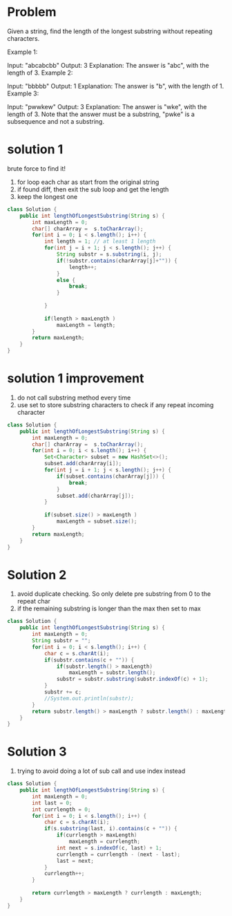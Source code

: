 # Problem

Given a string, find the length of the longest substring without repeating characters.

Example 1:

Input: "abcabcbb"
Output: 3 
Explanation: The answer is "abc", with the length of 3. 
Example 2:

Input: "bbbbb"
Output: 1
Explanation: The answer is "b", with the length of 1.
Example 3:

Input: "pwwkew"
Output: 3
Explanation: The answer is "wke", with the length of 3. 
             Note that the answer must be a substring, "pwke" is a subsequence and not a substring.
             
             
# solution 1
brute force to find it!
1. for loop each char as start from the original string
2. if found diff, then exit the sub loop and get the length
3. keep the longest one

```java
class Solution {
    public int lengthOfLongestSubstring(String s) {
        int maxLength = 0;
        char[] charArray =  s.toCharArray();
        for(int i = 0; i < s.length(); i++) {
            int length = 1; // at least 1 length
            for(int j = i + 1; j < s.length(); j++) {
                String substr = s.substring(i, j);
                if(!substr.contains(charArray[j]+"")) {
                    length++;
                }
                else {
                    break;
                }
                   
            }
    
            if(length > maxLength )
                maxLength = length;
        }
        return maxLength;
    }
}
```

# solution 1 improvement 
1. do not call substring method every time
2. use set to store substring characters to check if any repeat incoming character

```java
class Solution {
    public int lengthOfLongestSubstring(String s) {
        int maxLength = 0;
        char[] charArray =  s.toCharArray();
        for(int i = 0; i < s.length(); i++) {
            Set<Character> subset = new HashSet<>();
            subset.add(charArray[i]);
            for(int j = i + 1; j < s.length(); j++) {
                if(subset.contains(charArray[j])) {
                    break;
                }
                subset.add(charArray[j]);
            }
    
            if(subset.size() > maxLength )
                maxLength = subset.size();
        }
        return maxLength;
    }
}
```

# Solution 2
1. avoid duplicate checking. So only delete pre substring from 0 to the repeat char
2. if the remaining substring is longer than the max then set to max

```java
class Solution {
    public int lengthOfLongestSubstring(String s) {
        int maxLength = 0;
        String substr = "";
        for(int i = 0; i < s.length(); i++) {
            char c = s.charAt(i);
            if(substr.contains(c + "")) {
                if(substr.length() > maxLength) 
                    maxLength = substr.length();
                substr = substr.substring(substr.indexOf(c) + 1);
            }
            substr += c;
            //System.out.println(substr);
        }
        return substr.length() > maxLength ? substr.length() : maxLength;
    }
}
```


# Solution 3
1. trying to avoid doing a lot of sub call and use index instead

```java
class Solution {
    public int lengthOfLongestSubstring(String s) {
        int maxLength = 0;
        int last = 0;
        int currlength = 0;
        for(int i = 0; i < s.length(); i++) {
            char c = s.charAt(i);
            if(s.substring(last, i).contains(c + "")) {
                if(currlength > maxLength) 
                    maxLength = currlength;
                int next = s.indexOf(c, last) + 1;
                currlength = currlength - (next - last);
                last = next;
            }
            currlength++;
        }
        
        return currlength > maxLength ? currlength : maxLength;
    }
}
```
